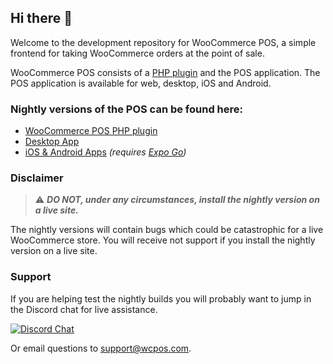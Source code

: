 ## Hi there 👋

Welcome to the development repository for WooCommerce POS, a simple frontend for taking WooCommerce orders at the point of sale. 

WooCommerce POS consists of a [PHP plugin](https://github.com/wcpos/woocommerce-pos) and the POS application. The POS application is available for web, desktop, iOS and Android.

### Nightly versions of the POS can be found here:

- [WooCommerce POS PHP plugin](https://github.com/wcpos/woocommerce-pos/releases)
- [Desktop App](https://github.com/wcpos/electron/releases)
- [iOS & Android Apps](https://github.com/wcpos/managed-expo/labels/preview) _(requires [Expo Go](https://expo.dev/client))_

### Disclaimer

> :warning: ***DO NOT, under any circumstances, install the nightly version on a live site.***

The nightly versions will contain bugs which could be catastrophic for a live WooCommerce store. You will receive not support if you install the nightly version on a live site.

### Support

If you are helping test the nightly builds you will probably want to jump in the Discord chat for live assistance.

[![Discord Chat](https://img.shields.io/discord/711884517081612298?color=%237289DA&label=WCPOS&logo=discord&logoColor=white)](https://wcpos.com/discord) 

Or email questions to [support@wcpos.com](mailto:support@wcpos.com).
